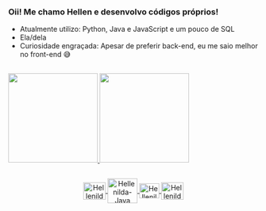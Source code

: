 ### Oii! Me chamo Hellen e desenvolvo códigos próprios!

- Atualmente utilizo: Python, Java e JavaScript e um pouco de SQL
- Ela/dela
- Curiosidade engraçada: Apesar de preferir back-end, eu me saio melhor no front-end 😅 

##

<div>
  <a href="https://github.com/Hellenilda">
    <img height="180em" src="https://github-readme-stats.vercel.app/api?username=Hellenilda&show_icons=true&theme=dracula&include_all_commits=true&count_private=true"/>
    <img height="180em" src="https://github-readme-stats.vercel.app/api/top-langs/?username=Hellenilda&layout=compact&langs_count=16&theme=transparent" />
</div>

##

<div align="center"> 
  <img align="center" alt="Hellenilda-Py" height="35" width="45" src="https://cdn.jsdelivr.net/gh/devicons/devicon/icons/python/python-original.svg" />
  <img align="center" alt="Hellenilda-Java" height="50" width="60" src="https://cdn.jsdelivr.net/gh/devicons/devicon/icons/java/java-original.svg" />
  <img align="center" alt="Hellenilda-Js" height="30" width="40" src="https://cdn.jsdelivr.net/gh/devicons/devicon/icons/javascript/javascript-original.svg" />
  <img align="center" alt="Hellenilda-Sql" height="35" width="45" src="https://cdn.jsdelivr.net/gh/devicons/devicon/icons/microsoftsqlserver/microsoftsqlserver-plain.svg" />
</div>

##
